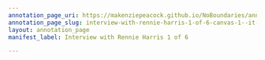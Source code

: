 ```yaml
---
annotation_page_uri: https://makenziepeacock.github.io/NoBoundaries/annotations/interview-with-rennie-harris-1-of-6-canvas-1--it-really-set-up--.json
annotation_page_slug: interview-with-rennie-harris-1-of-6-canvas-1--it-really-set-up--
layout: annotation_page
manifest_label: Interview with Rennie Harris 1 of 6

---
```

